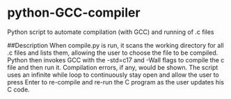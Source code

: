 # python-GCC-compiler
Python script to automate compilation (with GCC) and running of .c files

##Description
When compile.py is run, it scans the working directory for all .c files and lists them, allowing the user to choose the file to be compiled. Python then invokes GCC with the -std=c17 and -Wall flags to compile the c file and then run it. Compilation errors, if any, would be shown. The script uses an infinite while loop to continuously stay open and allow the user to press Enter to re-compile and re-run the C program as the user updates his C code.
